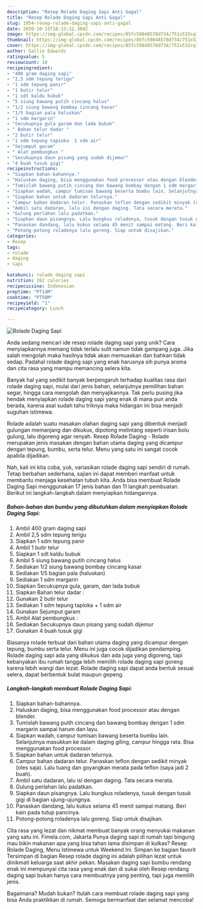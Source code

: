 ```yaml
---
description: "Resep Rolade Daging Sapi Anti Gagal"
title: "Resep Rolade Daging Sapi Anti Gagal"
slug: 1954-resep-rolade-daging-sapi-anti-gagal
date: 2020-10-15T16:12:12.304Z
image: https://img-global.cpcdn.com/recipes/85fc59848578d734/751x532cq70/rolade-daging-sapi-foto-resep-utama.jpg
thumbnail: https://img-global.cpcdn.com/recipes/85fc59848578d734/751x532cq70/rolade-daging-sapi-foto-resep-utama.jpg
cover: https://img-global.cpcdn.com/recipes/85fc59848578d734/751x532cq70/rolade-daging-sapi-foto-resep-utama.jpg
author: Sallie Edwards
ratingvalue: 5
reviewcount: 10
recipeingredient:
- "400 gram daging sapi"
- "2,5 sdm tepung terigu"
- "1 sdm tepung panir"
- "1 butir telur"
- "1 sdt kaldu bubuk"
- "5 siung bawang putih cincang halus"
- "1/2 siung bawang bombay cincang kasar"
- "1/5 bagian pala haluskan"
- "1 sdm margarin"
- "Secukupnya gula garam dan lada bubuk"
- " Bahan telur dadar "
- "2 butir telur"
- "1 sdm tepung tapioka  1 sdm air"
- "Sejumput garam"
- " Alat pembungkus "
- "Secukupnya daun pisang yang sudah dijemur"
- "4 buah tusuk gigi"
recipeinstructions:
- "Siapkan bahan-bahannya."
- "Haluskan daging, bisa menggunakan food processor atau dengan blender."
- "Tumislah bawang putih cincang dan bawang bombay dengan 1 sdm margarin sampai harum dan layu."
- "Siapkan wadah, campur tumisan bawang beserta bumbu lain. Selanjutnya masukkan ke dalam daging giling, campur hingga rata. Bisa menggunakan food processor."
- "Siapkan bahan untuk dadaran telurnya."
- "Campur bahan dadaran telur. Panaskan teflon dengan sedikit minyak (oles saja). Lalu tuang dan goyangkan merata pada teflon (saya jadi 2 buah)."
- "Ambil satu dadaran, lalu isi dengan daging. Tata secara merata."
- "Gulung perlahan lalu padatkan."
- "Siapkan daun pisangnya. Lalu bungkus roladenya, tusuk dengan tusuk gigi di bagian ujung-ujungnya."
- "Panaskan dandang, lalu kukus selama 45 menit sampai matang. Beri kain pada tutup pancinya."
- "Potong-potong roladenya lalu goreng. Siap untuk disajikan."
categories:
- Resep
tags:
- rolade
- daging
- sapi

katakunci: rolade daging sapi 
nutrition: 262 calories
recipecuisine: Indonesian
preptime: "PT14M"
cooktime: "PT58M"
recipeyield: "1"
recipecategory: Lunch

---
```



![Rolade Daging Sapi](https://img-global.cpcdn.com/recipes/85fc59848578d734/751x532cq70/rolade-daging-sapi-foto-resep-utama.jpg)

Anda sedang mencari ide resep rolade daging sapi yang unik? Cara menyiapkannya memang tidak terlalu sulit namun tidak gampang juga. Jika salah mengolah maka hasilnya tidak akan memuaskan dan bahkan tidak sedap. Padahal rolade daging sapi yang enak harusnya sih punya aroma dan cita rasa yang mampu memancing selera kita.

Banyak hal yang sedikit banyak berpengaruh terhadap kualitas rasa dari rolade daging sapi, mulai dari jenis bahan, selanjutnya pemilihan bahan segar, hingga cara mengolah dan menyajikannya. Tak perlu pusing jika hendak menyiapkan rolade daging sapi yang enak di mana pun anda berada, karena asal sudah tahu triknya maka hidangan ini bisa menjadi suguhan istimewa.

Rolade adalah suatu masakan olahan daging sapi yang dibentuk menjadi gulungan memanjang dan dikukus, dipotong melintang seperti irisan bolu gulung, lalu digoreng agar renyah. Resep Rolade Daging - Rolade merupakan jenis masakan dengan bahan utama daging yang dicampur dengan tepung, bumbu, serta telur. Menu yang satu ini sangat cocok apabila dijadikan.


Nah, kali ini kita coba, yuk, variasikan rolade daging sapi sendiri di rumah. Tetap berbahan sederhana, sajian ini dapat memberi manfaat untuk membantu menjaga kesehatan tubuh kita. Anda bisa membuat Rolade Daging Sapi menggunakan 17 jenis bahan dan 11 langkah pembuatan. Berikut ini langkah-langkah dalam menyiapkan hidangannya.

<!--inarticleads1-->

##### Bahan-bahan dan bumbu yang dibutuhkan dalam menyiapkan Rolade Daging Sapi:

1. Ambil 400 gram daging sapi
1. Ambil 2,5 sdm tepung terigu
1. Siapkan 1 sdm tepung panir
1. Ambil 1 butir telur
1. Siapkan 1 sdt kaldu bubuk
1. Ambil 5 siung bawang putih cincang halus
1. Sediakan 1/2 siung bawang bombay cincang kasar
1. Sediakan 1/5 bagian pala (haluskan)
1. Sediakan 1 sdm margarin
1. Siapkan Secukupnya gula, garam, dan lada bubuk
1. Siapkan  Bahan telur dadar :
1. Gunakan 2 butir telur
1. Sediakan 1 sdm tepung tapioka + 1 sdm air
1. Gunakan Sejumput garam
1. Ambil  Alat pembungkus :
1. Sediakan Secukupnya daun pisang yang sudah dijemur
1. Gunakan 4 buah tusuk gigi


Biasanya rolade terbuat dari bahan utama daging yang dicampur dengan tepung, bumbu serta telur. Menu ini juga cocok dijadikan pendamping. Rolade daging sapi ada yang dikukus dan ada juga yang digoreng, tapi kebanyakan ibu rumah tangga lebih memilih rolade daging sapi goreng karena lebih wangi dan lezat. Rolade daging sapi dapat anda bentuk sesuai selera, dapat berbentuk bulat maupun gepeng. 

<!--inarticleads2-->

##### Langkah-langkah membuat Rolade Daging Sapi:

1. Siapkan bahan-bahannya.
1. Haluskan daging, bisa menggunakan food processor atau dengan blender.
1. Tumislah bawang putih cincang dan bawang bombay dengan 1 sdm margarin sampai harum dan layu.
1. Siapkan wadah, campur tumisan bawang beserta bumbu lain. Selanjutnya masukkan ke dalam daging giling, campur hingga rata. Bisa menggunakan food processor.
1. Siapkan bahan untuk dadaran telurnya.
1. Campur bahan dadaran telur. Panaskan teflon dengan sedikit minyak (oles saja). Lalu tuang dan goyangkan merata pada teflon (saya jadi 2 buah).
1. Ambil satu dadaran, lalu isi dengan daging. Tata secara merata.
1. Gulung perlahan lalu padatkan.
1. Siapkan daun pisangnya. Lalu bungkus roladenya, tusuk dengan tusuk gigi di bagian ujung-ujungnya.
1. Panaskan dandang, lalu kukus selama 45 menit sampai matang. Beri kain pada tutup pancinya.
1. Potong-potong roladenya lalu goreng. Siap untuk disajikan.


Cita rasa yang lezat dan nikmat membuat banyak orang menyukai makanan yang satu ini. Fimela.com, Jakarta Punya daging sapi di rumah tapi bingung mau bikin makanan apa yang bisa tahan lama disimpan di kulkas? Resep Rolade Daging, Menu Istimewa untuk Weekend Ini. Simpan ke bagian favorit Tersimpan di bagian Resep rolade daging ini adalah pilihan lezat untuk dinikmati keluarga saat akhir pekan. Masakan daging sapi bumbu rendang enak ini mempunyai cita rasa yang enak dan di sukai oleh Resep rendang daging sapi bukan hanya cara membuatnya yang penting, tapi juga memilih jenis. 

Bagaimana? Mudah bukan? Itulah cara membuat rolade daging sapi yang bisa Anda praktikkan di rumah. Semoga bermanfaat dan selamat mencoba!

